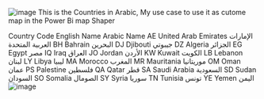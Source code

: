 
![image](https://github.com/user-attachments/assets/fc9574d8-b90d-443a-a08a-4bfd7fa17a7f)
This is the Countries in Arabic, My use case to use it as cutome map in the Power Bi map Shaper
 
Country Code	English Name	Arabic Name
AE	United Arab Emirates	الإمارات العربية المتحدة
BH	Bahrain	البحرين
DJ	Djibouti	جيبوتي
DZ	Algeria	الجزائر
EG	Egypt	مصر
IQ	Iraq	العراق
JO	Jordan	الأردن
KW	Kuwait	الكويت
LB	Lebanon	لبنان
LY	Libya	ليبيا
MA	Morocco	المغرب
MR	Mauritania	موريتانيا
OM	Oman	عمان
PS	Palestine	فلسطين
QA	Qatar	قطر
SA	Saudi Arabia	السعودية
SD	Sudan	السودان
SO	Somalia	الصومال
SY	Syria	سوريا
TN	Tunisia	تونس
YE	Yemen	اليمن
![image](https://github.com/user-attachments/assets/2af64297-f52c-4610-bf05-a1e0357ad4e8)


